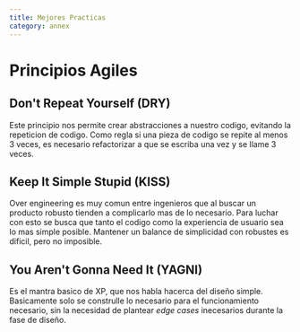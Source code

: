 ```yaml
---
title: Mejores Practicas
category: annex
---
```


# Principios Agiles

## Don't Repeat Yourself (DRY)

Este principio nos permite crear abstracciones a nuestro codigo, evitando la repeticion de codigo. Como regla si una pieza de codigo se repite al menos 3 veces, es necesario refactorizar a que se escriba una vez y se llame 3 veces.  

## Keep It Simple Stupid (KISS)

Over engineering es muy comun entre ingenieros que al buscar un producto robusto tienden a complicarlo mas de lo necesario. Para luchar con esto se busca que tanto el codigo como la experiencia de usuario sea lo mas simple posible. Mantener un balance de simplicidad con robustes es dificil, pero no imposible.


## You Aren't Gonna Need It (YAGNI)

Es el mantra basico de XP, que nos habla hacerca del diseño simple. Basicamente solo se construlle lo necesario para el funcionamiento necesario, sin la necesidad de plantear *edge cases* inecesarios durante la fase de diseño.
